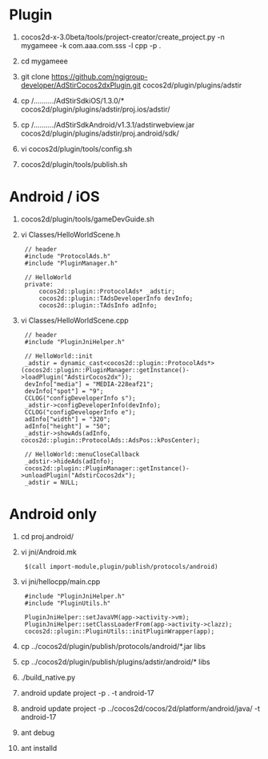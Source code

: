 Plugin
===================

1. cocos2d-x-3.0beta/tools/project-creator/create_project.py -n mygameee -k com.aaa.com.sss -l cpp -p .

2. cd mygameee

3. git clone https://github.com/ngigroup-developer/AdStirCocos2dxPlugin.git cocos2d/plugin/plugins/adstir

4. cp /........../AdStirSdkiOS/1.3.0/* cocos2d/plugin/plugins/adstir/proj.ios/adstir/

5. cp /........../AdStirSdkAndroid/v1.3.1/adstirwebview.jar cocos2d/plugin/plugins/adstir/proj.android/sdk/

6. vi cocos2d/plugin/tools/config.sh

7. cocos2d/plugin/tools/publish.sh

Android / iOS
===================

1. cocos2d/plugin/tools/gameDevGuide.sh

2. vi Classes/HelloWorldScene.h

        // header
        #include "ProtocolAds.h"
        #include "PluginManager.h"

        // HelloWorld
        private:
            cocos2d::plugin::ProtocolAds* _adstir;
            cocos2d::plugin::TAdsDeveloperInfo devInfo;
            cocos2d::plugin::TAdsInfo adInfo;

3. vi Classes/HelloWorldScene.cpp

        // header
        #include "PluginJniHelper.h"
        
        // HelloWorld::init
        _adstir = dynamic_cast<cocos2d::plugin::ProtocolAds*>(cocos2d::plugin::PluginManager::getInstance()->loadPlugin("AdstirCocos2dx"));
        devInfo["media"] = "MEDIA-228eaf21";
        devInfo["spot"] = "9";
        CCLOG("configDeveloperInfo s");
        _adstir->configDeveloperInfo(devInfo);
        CCLOG("configDeveloperInfo e");
        adInfo["width"] = "320";
        adInfo["height"] = "50";
        _adstir->showAds(adInfo, cocos2d::plugin::ProtocolAds::AdsPos::kPosCenter);
        
        // HelloWorld::menuCloseCallback
        _adstir->hideAds(adInfo);
        cocos2d::plugin::PluginManager::getInstance()->unloadPlugin("AdstirCocos2dx");
        _adstir = NULL;

Android only
===================

1. cd proj.android/

2. vi jni/Android.mk

        $(call import-module,plugin/publish/protocols/android)

3. vi jni/hellocpp/main.cpp

        #include "PluginJniHelper.h"
        #include "PluginUtils.h"

        PluginJniHelper::setJavaVM(app->activity->vm);
        PluginJniHelper::setClassLoaderFrom(app->activity->clazz);
        cocos2d::plugin::PluginUtils::initPluginWrapper(app);

4. cp ../cocos2d/plugin/publish/protocols/android/*.jar libs

5. cp ../cocos2d/plugin/publish/plugins/adstir/android/* libs

6. ./build_native.py

7. android update project -p . -t android-17

8. android update project -p ../cocos2d/cocos/2d/platform/android/java/ -t android-17

9. ant debug

10. ant installd









